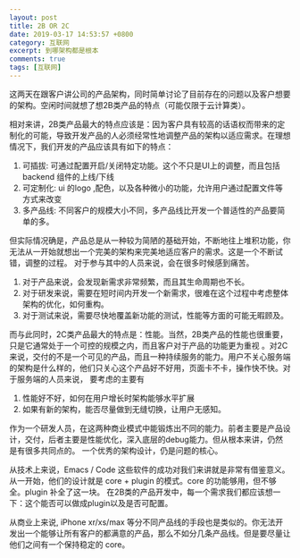 ```yaml
---
layout: post
title: 2B OR 2C
date: 2019-03-17 14:53:57 +0800
category: 互联网
excerpt: 到哪架构都是根本
comments: true
tags: [互联网]
---
```


这两天在跟客户讲公司的产品架构，同时简单讨论了目前存在的问题以及客户想要的架构。空闲时间就想了想2B类产品的特点（可能仅限于云计算类）。

相对来讲，2B类产品最大的特点应该是：因为客户具有较高的话语权而带来的定制化的可能，导致开发产品的人必须经常性地调整产品的架构以适应需求。在理想情况下，我们开发的产品应该具有如下的特点：

1. 可插拔: 可通过配置开启/关闭特定功能。这个不只是UI上的调整，而且包括 backend 组件的上线/下线
2. 可定制化: ui 的logo ,配色，以及各种微小的功能，允许用户通过配置文件等方式来改变
3. 多产品线: 不同客户的规模大小不同，多产品线比开发一个普适性的产品要简单的多。

但实际情况确是，产品总是从一种较为简陋的基础开始，不断地往上堆积功能，你无法从一开始就想出一个完美的架构来完美地适应客户的需求。这是一个不断试错，调整的过程。
对于参与其中的人员来说，会在很多时候感到痛苦。

1. 对于产品来说，会发现新需求非常频繁，而且其生命周期也不长。
2. 对于研发来说，需要在短时间内开发一个新需求，很难在这个过程中考虑整体架构的优化，如何重构。
3. 对于测试来说，需要尽快地覆盖新功能的测试，性能等方面的可能无暇顾及。


而与此同时，2C类产品最大的特点是：性能。当然，2B类产品的性能也很重要，只是它通常处于一个可控的规模之内，而且客户对于产品的功能更为重视
。对2C来说，交付的不是一个可见的产品，而且一种持续服务的能力。用户不关心服务端的架构是什么样的，他们只关心这个产品好不好用，页面卡不卡，操作快不快。对于服务端的人员来说，
要考虑的主要有

1. 性能好不好，如何在用户增长时架构能够水平扩展
2. 如果有新的架构，能否尽量做到无缝切换，让用户无感知。

作为一个研发人员，在这两种商业模式中能锻炼出不同的能力。前者主要是产品设计，交付，后者主要是性能优化，深入底层的debug能力。但从根本来讲，仍然是有很多共同点的。
一个优秀的架构设计，仍是问题的核心。

从技术上来说，Emacs / Code 这些软件的成功对我们来讲就是非常有借鉴意义。从一开始，他们的设计就是 core + plugin 的模式。core 的功能够用，但不够全。plugin 补全了这一块。
在2B类的产品开发中，每一个需求我们都应该想一下：这个能否可以做成plugin以及是否可配置。

从商业上来说, iPhone xr/xs/max 等分不同产品线的手段也是类似的。你无法开发出一个能够让所有客户的都满意的产品，那么不如分几条产品线。但是要尽量让他们之间有一个保持稳定的 core。



